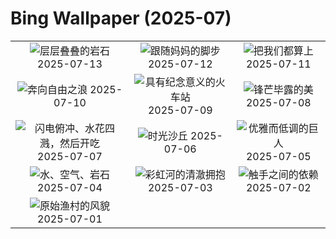 # Bing Wallpaper (2025-07)

|  |  |  |
|:---:|:---:|:---:|
| ![](https://www.bing.com/th?id=OHR.BasaltColumns_ZH-CN0743036217_400x240.jpg "层层叠叠的岩石") 2025-07-13 | ![](https://www.bing.com/th?id=OHR.ThomsonGazelle_ZH-CN0413171014_400x240.jpg "跟随妈妈的脚步") 2025-07-12 | ![](https://www.bing.com/th?id=OHR.TokyoSunrise_ZH-CN0091906710_400x240.jpg "把我们都算上") 2025-07-11 |
| ![](https://www.bing.com/th?id=OHR.BahamaBlues_ZH-CN8134624828_400x240.jpg "奔向自由之浪") 2025-07-10 | ![](https://www.bing.com/th?id=OHR.ConstitucionStation_ZH-CN7962568053_400x240.jpg "具有纪念意义的火车站") 2025-07-09 | ![](https://www.bing.com/th?id=OHR.SecedaPeak_ZH-CN7633793128_400x240.jpg "锋芒毕露的美") 2025-07-08 |
| ![](https://www.bing.com/th?id=OHR.ShetlandGannets_ZH-CN7279521125_400x240.jpg "闪电俯冲、水花四溅，然后开吃") 2025-07-07 | ![](https://www.bing.com/th?id=OHR.MesquiteFlats_ZH-CN7152959188_400x240.jpg "时光沙丘") 2025-07-06 | ![](https://www.bing.com/th?id=OHR.BolozonViaduct_ZH-CN6408632524_400x240.jpg "优雅而低调的巨人") 2025-07-05 |
| ![](https://www.bing.com/th?id=OHR.OroseiSardegna_ZH-CN5789138034_400x240.jpg "水、空气、岩石") 2025-07-04 | ![](https://www.bing.com/th?id=OHR.RainbowRiver_ZH-CN5320095849_400x240.jpg "彩虹河的清澈拥抱") 2025-07-03 | ![](https://www.bing.com/th?id=OHR.MaroonClownfish_ZH-CN5071934692_400x240.jpg "触手之间的依赖") 2025-07-02 |
| ![](https://www.bing.com/th?id=OHR.CanadaDayFogo_ZH-CN2593963748_400x240.jpg "原始渔村的风貌") 2025-07-01 |  |  |

